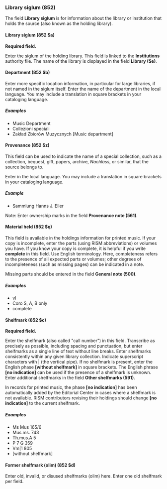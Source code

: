 ### Library siglum (852)

The field **Library siglum** is for information about the library or institution that holds the source (also known as the holding library).

#### Library siglum (852 $a)

**Required field.**

Enter the siglum of the holding library. This field is linked to the **Institutions** authority file. The name of the library is displayed in the field **Library ($e)**.

#### Department (852 $b)

Enter more specific location information, in particular for large libraries, if not named in the siglum itself. Enter the name of the department in the local language. You may include a translation in square brackets in your cataloging language.

##### Examples

- Music Department
- Collezioni speciali
- Zakład Zbiorów Muzycznych [Music department]

#### Provenance (852 $z)

This field can be used to indicate the name of a special collection, such as a collection, bequest, gift, papers, archive, _Nachlass_, or similar, that the source belongs to.

Enter in the local language. You may include a translation in square brackets in your cataloging language.

##### Example

- Sammlung Hanns J. Eller

Note: Enter ownership marks in the field **Provenance note (561)**.

#### Material held (852 $q)

This field is available in the holdings information for printed music. If your copy is incomplete, enter the parts (using RISM abbreviations) or volumes you have. If you know your copy is complete, it is helpful if you write **complete** in this field. Use English terminology. Here, completeness refers to the presence of all expected parts or volumes; other degrees of incompleteness (such as missing pages) can be indicated in a note.

Missing parts should be entered in the field **General note (500)**.

##### Examples

- vl
- Coro S, A, B only
- complete

#### Shelfmark (852 $c)

**Required field.**

Enter the shelfmark (also called "call number") in this field. Transcribe as precisely as possible, including spacing and punctuation, but enter shelfmarks as a single line of text without line breaks. Enter shelfmarks consistently within any given library collection. Indicate superscript characters with \| (the vertical pipe). If no shelfmark is present, enter the English phase **[without shelfmark]** in square brackets. The English phrase **[no indication]** can be used if the presence of a shelfmark is unknown. Enter additional shelfmarks in the field **Other shelfmarks (591)**.

In records for printed music, the phase **[no indication]** has been automatically added by the Editorial Center in cases where a shelfmark is not available. RISM contributors revising their holdings should change **[no indication]** to the current shelfmark.

##### Examples

- Ms Mus 165/6
- Mus.ms. 743
- Th.mus.A 5
- P 7 G 359
- Vm\|1 805
- [without shelfmark]

#### Former shelfmark (olim) (852 $d)

Enter old, invalid, or disused shelfmarks (olim) here. Enter one old shelfmark per field.
